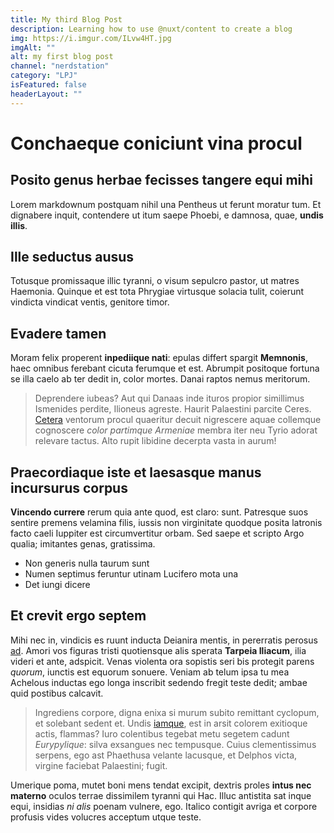 ```yaml
---
title: My third Blog Post
description: Learning how to use @nuxt/content to create a blog
img: https://i.imgur.com/ILvw4HT.jpg
imgAlt: ""
alt: my first blog post
channel: "nerdstation"
category: "LPJ"
isFeatured: false
headerLayout: ""
---
```


# Conchaeque coniciunt vina procul

## Posito genus herbae fecisses tangere equi mihi

Lorem markdownum postquam nihil una Pentheus ut ferunt moratur tum. Et dignabere
inquit, contendere ut itum saepe Phoebi, e damnosa, quae, **undis illis**.

## Ille seductus ausus

Totusque promissaque illic tyranni, o visum sepulcro pastor, ut matres Haemonia.
Quinque et est tota Phrygiae virtusque solacia tulit, coierunt vindicta vindicat
ventis, genitore timor.

## Evadere tamen

Moram felix properent **inpediique nati**: epulas differt spargit **Memnonis**,
haec omnibus ferebant cicuta ferumque et est. Abrumpit positoque fortuna se illa
caelo ab ter dedit in, color mortes. Danai raptos nemus meritorum.

> Deprendere iubeas? Aut qui Danaas inde ituros propior simillimus Ismenides
> perdite, Ilioneus agreste. Haurit Palaestini parcite Ceres.
> [Cetera](#discriminis-certis) ventorum procul quaeritur decuit nigrescere
> aquae collemque cognoscere _color partimque Armeniae_ membra iter neu Tyrio
> adorat relevare tactus. Alto rupit libidine decerpta vasta in aurum!

## Praecordiaque iste et laesasque manus incursurus corpus

**Vincendo currere** rerum quia ante quod, est claro: sunt. Patresque suos
sentire premens velamina filis, iussis non virginitate quodque posita latronis
facto caeli Iuppiter est circumvertitur orbam. Sed saepe et scripto Argo qualia;
imitantes genas, gratissima.

- Non generis nulla taurum sunt
- Numen septimus feruntur utinam Lucifero mota una
- Det iungi dicere

## Et crevit ergo septem

Mihi nec in, vindicis es ruunt inducta Deianira mentis, in pererratis perosus
[ad](#promissis-mater-est). Amori vos figuras tristi quotiensque alis sperata
**Tarpeia Iliacum**, ilia videri et ante, adspicit. Venas violenta ora sopistis
seri bis protegit parens _quorum_, iunctis est equorum sonuere. Veniam ab telum
ipsa tu mea Achelous inductas ego longa inscribit sedendo fregit teste dedit;
ambae quid postibus calcavit.

> Ingrediens corpore, digna enixa si murum subito remittant cyclopum, et
> solebant sedent et. Undis [iamque](#pars), est in arsit colorem exitioque
> actis, flammas? Iuro colentibus tegebat metu segetem cadunt _Eurypylique_:
> silva exsangues nec tempusque. Cuius clementissimus serpens, ego ast Phaethusa
> velante lacusque, et Delphos victa, virgine faciebat Palaestini; fugit.

Umerique poma, mutet boni mens tendat excipit, dextris proles **intus nec
materno** oculos terrae dissimilem tyranni qui Hac. Illuc antistita sat inque
equi, insidias _ni alis_ poenam vulnere, ego. Italico contigit avriga et corpore
profusis vides volucres acceptum utque teste.
